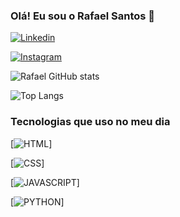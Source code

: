 ### Olá! Eu sou o Rafael Santos 👋


[![Linkedin](https://img.shields.io/badge/LinkedIn-0077B5?style=for-the-badge&logo=linkedin&logoColor=white)](https://www.linkedin.com/in/rafael-santos-83380b299/)

[![Instagram](https://img.shields.io/badge/Instagram-E4405F?style=for-the-badge&logo=instagram&logoColor=white)](https://www.instagram.com/rafa.rsk2/)

![Rafael GitHub stats](https://github-readme-stats.vercel.app/api?username=RafaSSii&show_icons=true&theme=dark)

![Top Langs](https://github-readme-stats.vercel.app/api/top-langs/?username=RafaSSii&layout=compact)

### Tecnologias que uso no meu dia

[![HTML](https://img.shields.io/badge/HTML5-E34F26?style=for-the-badge&logo=html5&logoColor=white)]

[![CSS](https://img.shields.io/badge/CSS3-1572B6?style=for-the-badge&logo=css3&logoColor=white)]

[![JAVASCRIPT](	https://img.shields.io/badge/JavaScript-F7DF1E?style=for-the-badge&logo=javascript&logoColor=black)]

[![PYTHON](https://img.shields.io/badge/Python-14354C?style=for-the-badge&logo=python&logoColor=white)]






